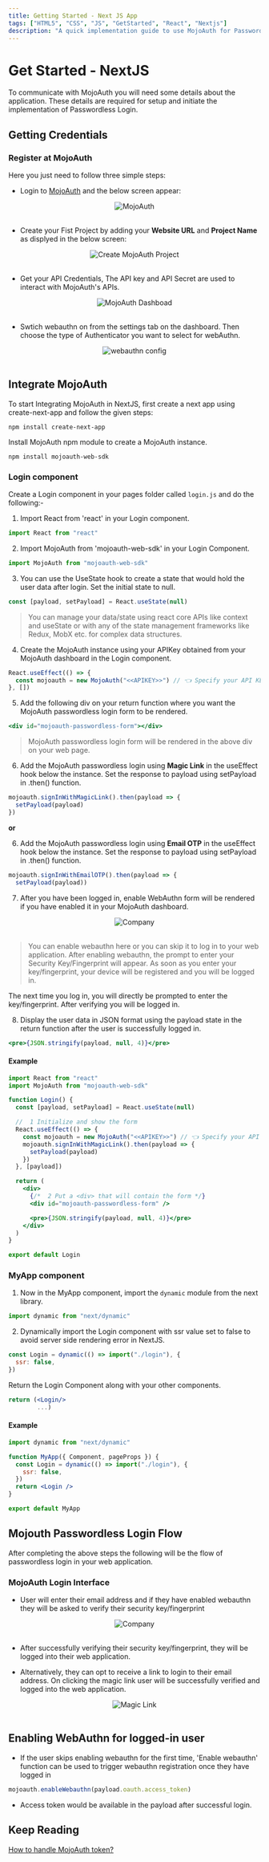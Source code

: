 ```yaml
---
title: Getting Started - Next JS App
tags: ["HTML5", "CSS", "JS", "GetStarted", "React", "Nextjs"]
description: "A quick implementation guide to use MojoAuth for Passwordless using Create Next App"
---
```


# Get Started - NextJS

To communicate with MojoAuth you will need some details about the application. These details are required for setup and initiate the implementation of Passwordless Login.

## Getting Credentials

### Register at MojoAuth

Here you just need to follow three simple steps:

- Login to [MojoAuth](https://mojoauth.com/signin) and the below screen appear:

<div id="mojoauth-preview "style="text-align:center">
  <img src="../../assets/common-images/login.png" alt="MojoAuth" />
</div>
<br/>

- Create your Fist Project by adding your **Website URL** and **Project Name** as displyed in the below screen:

<div style="text-align:center">
  <img src="../../assets/common-images/project.png" alt="Create MojoAuth Project" />
</div>
<br/>

- Get your API Credentials, The API key and API Secret are used to interact with MojoAuth's APIs.

<div style="text-align:center">
  <img src="../../assets/common-images/dashboard.png" alt="MojoAuth Dashboad" />
</div>
<br/>

- Swtich webauthn on from the settings tab on the dashboard. Then choose the type of Authenticator you want to select for webAuthn.

<div style="text-align:center">
  <img src="../../assets/common-images/webauthn-config.png" alt="webauthn config" />
</div>
<br/>

## Integrate MojoAuth

To start Integrating MojoAuth in NextJS, first create a next app using create-next-app and follow the given steps:

```
npm install create-next-app
```

Install MojoAuth npm module to create a MojoAuth instance.

```
npm install mojoauth-web-sdk
```

### Login component

Create a Login component in your pages folder called `login.js` and do the following:-

1. Import React from 'react' in your Login component.

```jsx
import React from "react"
```

2. Import MojoAuth from 'mojoauth-web-sdk' in your Login Component.

```jsx
import MojoAuth from "mojoauth-web-sdk"
```

3. You can use the UseState hook to create a state that would hold the user data after login. Set the initial state to null.

```jsx
const [payload, setPayload] = React.useState(null)
```

> You can manage your data/state using react core APIs like context and useState or with any of the state management frameworks like Redux, MobX etc. for complex data structures.

4. Create the MojoAuth instance using your APIKey obtained from your MojoAuth dashboard in the Login component.

```jsx
React.useEffect(() => {
  const mojoauth = new MojoAuth("<<APIKEY>>") // 👈 Specify your API KEY ID here
}, [])
```

5. Add the following div on your return function where you want the MojoAuth passwordless login form to be rendered.

```jsx
<div id="mojoauth-passwordless-form"></div>
```

> MojoAuth passwordless login form will be rendered in the above div on your web page.

6. Add the MojoAuth passwordless login using **Magic Link** in the useEffect hook below the instance. Set the response to payload using setPayload in .then() function.

```jsx
mojoauth.signInWithMagicLink().then(payload => {
  setPayload(payload)
})
```

**or**

6. Add the MojoAuth passwordless login using **Email OTP** in the useEffect hook below the instance. Set the response to payload using setPayload in .then() function.

```jsx
mojoauth.signInWithEmailOTP().then(payload => {
  setPayload(payload))
```

7. After you have been logged in, enable WebAuthn form will be rendered if you have enabled it in your MojoAuth dashboard.

<div style="text-align:center">
  <img src="../../assets/common-images/webauthn.png" alt="Company" />
</div>
<br/>

> You can enable webauthn here or you can skip it to log in to your web application. After enabling webauthn, the prompt to enter your Security Key/Fingerprint will appear. As soon as you enter your key/fingerprint, your device will be registered and you will be logged in.

The next time you log in, you will directly be prompted to enter the key/fingerprint. After verifying you will be logged in.

8. Display the user data in JSON format using the payload state in the return function after the user is successfully logged in.

```jsx
<pre>{JSON.stringify(payload, null, 4)}</pre>
```

#### Example

```jsx
import React from "react"
import MojoAuth from "mojoauth-web-sdk"

function Login() {
  const [payload, setPayload] = React.useState(null)

  //  1 Initialize and show the form
  React.useEffect(() => {
    const mojoauth = new MojoAuth("<<APIKEY>>") // 👈 Specify your API KEY ID here
    mojoauth.signInWithMagicLink().then(payload => {
      setPayload(payload)
    })
  }, [payload])

  return (
    <div>
      {/*  2 Put a <div> that will contain the form */}
      <div id="mojoauth-passwordless-form" />

      <pre>{JSON.stringify(payload, null, 4)}</pre>
    </div>
  )
}

export default Login
```

### MyApp component

1. Now in the MyApp component, import the `dynamic` module from the next library.

```jsx
import dynamic from "next/dynamic"
```

2. Dynamically import the Login component with ssr value set to false to avoid server side rendering error in NextJS.

```jsx
const Login = dynamic(() => import("./login"), {
  ssr: false,
})
```

Return the Login Component along with your other components.

```jsx
return (<Login/>
        ...)
```

#### Example

```jsx
import dynamic from "next/dynamic"

function MyApp({ Component, pageProps }) {
  const Login = dynamic(() => import("./login"), {
    ssr: false,
  })
  return <Login />
}

export default MyApp
```

## Mojouth Passwordless Login Flow

After completing the above steps the following will be the flow of passwordless login in your web application.

### MojoAuth Login Interface

- User will enter their email address and if they have enabled webauthn they will be asked to verify their security key/fingerprint

<div style="text-align:center">
  <img src="../../assets/common-images/company.png" alt="Company" />
</div>
<br/>

- After successfully verifying their security key/fingerprint, they will be logged into their web application.

- Alternatively, they can opt to receive a link to login to their email address. On clicking the magic link user will be successfully verified and logged into the web application.

<div style="text-align:center">
  <img src="../../assets/common-images/magic-link.png" alt="Magic Link" />
</div>
<br/>

## Enabling WebAuthn for logged-in user

- If the user skips enabling webauthn for the first time, 'Enable webauthn' function can be used to trigger webauthn registration once they have logged in

```js
mojoauth.enableWebauthn(payload.oauth.access_token)
```

- Access token would be available in the payload after successful login.

## Keep Reading

[How to handle MojoAuth token?](/resources/jwt-token/)
